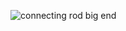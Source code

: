 ![connecting rod big end](https://github.com/Narendra-027/Four-Stroke-Diesel-Engine-Design/assets/89453812/f23a688e-cc09-4223-b133-7999cb5dc1d3)
